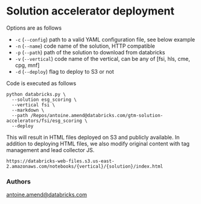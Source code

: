 # Solution accelerator deployment

Options are as follows

- `-c` (`--config`) path to a valid YAML configuration file, see below example
- `-n` (`--name`) code name of the solution, HTTP compatible
- `-p` (`--path`) path of the solution to download from databricks
- `-v` (`--vertical`) code name of the vertical, can be any of [fsi, hls, cme, cpg, mnf]
- `-d` (`--deploy`) flag to deploy to S3 or not

Code is executed as follows

```shell
python databricks.py \
  --solution esg_scoring \
  --vertical fsi \
  --markdown \
  --path /Repos/antoine.amend@databricks.com/gtm-solution-accelerators/fsi/esg_scoring \
  --deploy
```

This will result in HTML files deployed on S3 and publicly available. 
In addition to deploying HTML files, we also modify original content with tag management and lead collector JS.

```
https://databricks-web-files.s3.us-east-2.amazonaws.com/notebooks/{vertical}/{solution}/index.html
```

### Authors

<antoine.amend@databricks.com>

